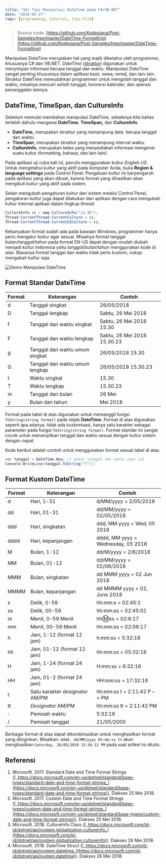 ```yaml
---
title: "16+ Tips Manipulasi DateTime pada C#/VB.NET"
date: "2018-05-27"
tags: [programming, tutorial, tips-trik]
---
```


> Source code: [https://github.com/Kodesiana/Post-Samples/tree/master/DateTime-Formatting](https://github.com/Kodesiana/Post-Samples/tree/master/DateTime-Formatting)

Manipulasi _DateTime_ merupakan hal yang wajib diketahui oleh programmer,
khususnya C# dan VB.NET. _DateTime_ ([struktur](https://msdn.microsoft.com/en-us/library/system.datetime(v=vs.110).aspx))
digunakan untuk menyimpan informasi berupa tanggal dan waktu. Manipulasi
_DateTime_ sangat penting khususnya dalam aplikasi kasir, sewa, rental, dan
lain-lain. Struktur DateTime memudahkan programmer untuk mengolah tanggal dan
waktu, misalnya mencari selisih tanggal, konversi kalender, dan operasi
penanggalan lainnya.

## DateTime, TimeSpan, dan CultureInfo

Sebelum memulai membahas manipulasi DateTime, sebaiknya kita bahas terlebih
dahulu mengenai **DateTime**, **TimeSpan,** dan **CultureInfo**.

- **DateTime,** merupakan struktur yang menampung data  berupa tanggal dan waktu.
- **TimeSpan**, merupakan struktur yang menampung interval waktu.
- **CultureInfo**, merupakan kelas yang menyediakan informasi mengenai suatu kultur (formatting, bahasa, dan lain-lain).

Pada aplikasi uji coba kali ini, penulis menggunakan kultur _English US_.
Untuk mengetahui kultur yang aktif pada komputer Anda, buka **Region &
language settings** pada Control Panel. Pengatuan kultur ini berpengaruh pada
aplikasi yang akan dibuat, karena format yang dihasilkan akan mengikuti kultur
yang aktif pada sistem.

Selain mengubah pengaturan kultur dari sistem melalui Control Panel,
pengaturan kultur juga dapat dilakukan dari aplikasi dengan cara mengubah
kultur internal aplikasi dalam lingkup _thread_.

```csharp
CultureInfo ci = new CultureInfo("id-ID");
Thread.CurrentThread.CurrentCulture = ci;
Thread.CurrentThread.CurrentUICulture = ci;
```

Kebanyakan format sudah ada pada bawaan Windows, programmer hanya perlu
mengatur kultur agar sesuai. Misalnya format tanggal _bulan/tanggal/tahun_
pada format EN-US dapat dengan mudah diubah menjadi kultur Indonesia yaitu
_tanggal/bulan/tahun_ menggunakan kode di atas. Biasanya format tanggal dan
waktu tidak perlu kustom, cukup mengubah kultur saja.

![Demo Manipulasi DateTime](/posts/2018-05-27/demo-datetime.png)

## Format Standar DateTime

Format  |    Keterangan     |    Contoh
--------|-------------------|------------
d       | Tanggal singkat   | 26/05/2018
D       | Tanggal lengkap   | Sabtu, 26 Mei 2018
f       | Tanggal dan waktu singkat  | Sabtu, 26 Mei 2018 15.30
F       | Tanggal dan waktu lengkap  | Sabtu, 26 Mei 2018 15.30.23
g       | Tanggal dan waktu umum singkat  | 26/05/2018 15.30
G       | Tanggal dan waktu umum lengkap  | 26/05/2018 15.30.23
t       | Waktu singkat     | 15.30
T       | Waktu lengkap     | 15.30.23
m       | Tanggal dan bulan | 26 Mei
y       | Bulan dan tahun   | Mei 2018

Format pada tabel di atas digunakan untuk memanggil fungsi `ToString(string
format)` pada objek **DateTime.** Format di atas digunakan seperti apa adanya,
tidak ada kustomisasi, hanya satu karakter sebagai parameter pada fungsi
`ToString(string format)`. Format standar ini sangat cocok untuk menampilkan
tanggal dan waktu sesuai dengan kultur sistem dengan cepat.

Kode berikut adalah contoh untuk menggunakan format sesuai tabel di atas.

```csharp
var tanggal = DateTime.Now; // pakai tanggal dan waktu saat ini
Console.WriteLine(tanggal.ToString("T"));
```

## Format Kustom DateTime

Format  |   Keterangan  |   Contoh
--------|---------------|------------
d       | Hari, 1-31    | d/MM/yyyy = 2/05/2018  
dd      | Hari, 01-31   | dd/MM/yyyy = 02/05/2018  
ddd     | Hari, singkatan   | ddd, MM yyyy = Wed, 05 2018
dddd    | Hari, kepanjangan | dddd, MM yyyy = Wednesday, 05 2018
M       | Bulan, 1-12   | dd/M/yyyy = 2/6/2018
MM      | Bulan, 01-12  | dd/MM/yyyy = 02/06/2018
MMM     | Bulan, singkatan      | dd MMM yyyy = 02 Jun 2018
MMMM    | Bulan, kepanjangan    | dd MMMM yyyy = 02, June 2018
s       | Detik, 0-59   | hh:mm:s = 02:45:1
ss      | Detik, 00-59  | hh:mm:ss = 02:45:01
m       | Menit, 0-59 Menit     | hh:m:ss = 02:6:17
mm      | Menit, 00-59 Menit    | hh:mm:ss = 02:06:17
h       | Jam, 1-12 (format 12 jam)     | h:mm:ss = 5:32:16
hh      | Jam, 01-12 (format 12 jam)    | hh:mm:ss = 05:32:16
H       | Jam, 1-24 (format 24 jam)     | H:mm:ss = 6:32:16
HH      | Jam, 01-2 (format 24 jam)     | HH:mm:ss = 17:32:16
t       | Satu karakter _designator_ AM/PM  | hh:mm:ss t = 2:11:42 P –> PM
tt      | _Designator_ AM/PM    | hh:mm:ss tt = 2:11:42 PM
:       | Pemisah waktu         | 5:32:16
/       | Pemisah tanggal       | 21/05/2000

Berbagai format di atas dapat dikombinasikan untuk menghasilkan format yang diinginkan. Misalkan: `dddd, dd/MM/yyyy hh:mm:ss tt` akan menghasilkan `Saturday, 26/05/2018 15:56:12 PM` pada saat artikel ini ditulis.

## Referensi

1. Microsoft. 2017. Standard Date and Time Format Strings ([_https://docs.microsoft.com/en-us/dotnet/standard/base-types/standard-date-and-time-format-strings_](https://docs.microsoft.com/en-us/dotnet/standard/base-types/standard-date-and-time-format-strings)). Diakses 25 Mei 2018.
2. Microsoft. 2017. Custom Date and Time Format Strings ([_https://docs.microsoft.com/en-us/dotnet/standard/base-types/custom-date-and-time-format-strings_](https://docs.microsoft.com/en-us/dotnet/standard/base-types/custom-date-and-time-format-strings)). Diakses 25 Mei 2018.
3. Microsoft. 2018. CultureInfo Class ([_https://docs.microsoft.com/id-id/dotnet/api/system.globalization.cultureinfo_](https://docs.microsoft.com/id-id/dotnet/api/system.globalization.cultureinfo)). Diakses 26 Mei 2018.
4. Microsoft. 2018. DateTime Struct ([_https://docs.microsoft.com/id-id/dotnet/api/system.datetime_](https://docs.microsoft.com/id-id/dotnet/api/system.datetime)). Diakses 26 Mei 2018.
